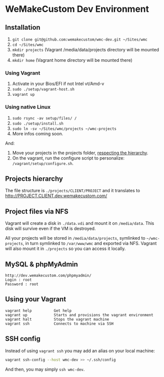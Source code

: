 WeMakeCustom Dev Environment
===========================================


## Installation

 1. `git clone git@github.com:wemakecustom/wmc-dev.git ~/Sites/wmc`
 2. `cd ~/Sites/wmc`
 3. `mkdir projects` (Vagrant /media/data/projects directory will be mounted there)
 3. `mkdir home` (Vagrant home directory will be mounted there)

### Using Vagrant

 1. Activate in your Bios/EFI if not Intel vt/Amd-v 
 2. `sudo ./setup/vagrant-host.sh`
 3. `vagrant up`

### Using native Linux

 1. `sudo rsync -av setup/files/ /`
 2. `sudo ./setup/install.sh`
 3. `sudo ln -sv ~/Sites/wmc/projects ~/wmc-projects`
 3. More infos coming soon.

And:

 1. Move your projects in the projects folder, [respecting the hierarchy](#projects-hierarchy).
 2. On the vagrant, run the configure script to personalize: `/vagrant/setup/configure.sh`.

## Projects hierarchy

The file structure is `./projects/CLIENT/PROJECT` and it translates to http://PROJECT.CLIENT.dev.wemakecustom.com/

## Project files via NFS

Vagrant will create a disk in `./data.vdi` and mount it on `/media/data`.
This disk will survive even if the VM is destroyed.

All your projects will be stored in `/media/data/projects`, symlinked to `~/wmc-projects`, in turn symlinked to `/var/www/wmc` and exported via NFS.
Vagrant will also mount it in `./projects` so you can access it locally.

## MySQL & phpMyAdmin
    http://dev.wemakecustom.com/phpmyadmin/
    Login : root
    Password : root

## Using your Vagrant

    vagrant help          Get help
    vagrant up            Starts and provisions the vagrant environment
    vagrant halt          Stops the vagrant machine
    vagrant ssh           Connects to machine via SSH

## SSH config

Instead of using `vagrant ssh` you may add an alias on your local machine:

```bash
vagrant ssh-config --host wmc-dev >> ~/.ssh/config
```

And then, you may simply `ssh wmc-dev`.
